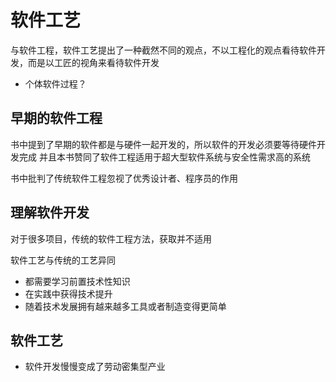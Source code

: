 # 软件工艺

与软件工程，软件工艺提出了一种截然不同的观点，不以工程化的观点看待软件开发，而是以工匠的视角来看待软件开发

- 个体软件过程？

## 早期的软件工程

书中提到了早期的软件都是与硬件一起开发的，所以软件的开发必须要等待硬件开发完成
并且本书赞同了软件工程适用于超大型软件系统与安全性需求高的系统

书中批判了传统软件工程忽视了优秀设计者、程序员的作用

## 理解软件开发

对于很多项目，传统的软件工程方法，获取并不适用

软件工艺与传统的工艺异同

- 都需要学习前置技术性知识
- 在实践中获得技术提升
- 随着技术发展拥有越来越多工具或者制造变得更简单

## 软件工艺

- 软件开发慢慢变成了劳动密集型产业